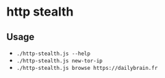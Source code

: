 # http stealth


## Usage

* `./http-stealth.js --help`
* `./http-stealth.js new-tor-ip`
* `./http-stealth.js browse https://dailybrain.fr`

